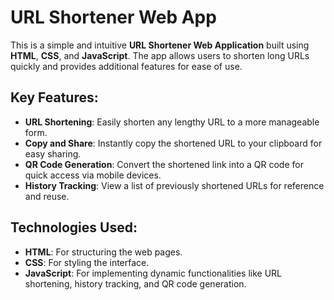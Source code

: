 # URL Shortener Web App

This is a simple and intuitive **URL Shortener Web Application** built using **HTML**, **CSS**, and **JavaScript**. The app allows users to shorten long URLs quickly and provides additional features for ease of use.

## Key Features:
- **URL Shortening**: Easily shorten any lengthy URL to a more manageable form.
- **Copy and Share**: Instantly copy the shortened URL to your clipboard for easy sharing.
- **QR Code Generation**: Convert the shortened link into a QR code for quick access via mobile devices.
- **History Tracking**: View a list of previously shortened URLs for reference and reuse.

## Technologies Used:
- **HTML**: For structuring the web pages.
- **CSS**: For styling the interface.
- **JavaScript**: For implementing dynamic functionalities like URL shortening, history tracking, and QR code generation.

